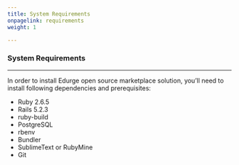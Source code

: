 ```yaml
---
title: System Requirements
onpagelink: requirements
weight: 1

---
```


### System Requirements
-------------------

In order to install Edurge open source marketplace solution, you’ll need to install following dependencies and prerequisites:

- Ruby 2.6.5
- Rails 5.2.3
- ruby-build
- PostgreSQL
- rbenv
- Bundler
- SublimeText or RubyMine
- Git
 

